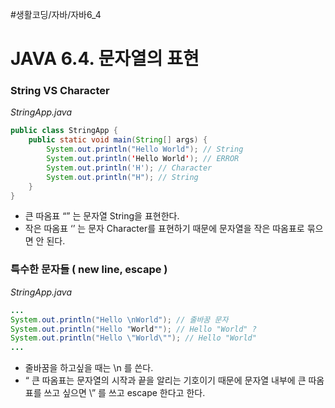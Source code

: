 #생활코딩/자바/자바6_4
# JAVA 6.4. 문자열의 표현
### String VS Character
*StringApp.java*
```java
public class StringApp {
    public static void main(String[] args) {
        System.out.println("Hello World"); // String
        System.out.println('Hello World'); // ERROR
        System.out.println('H'); // Character
        System.out.println("H"); // String
    }
}
```
- 큰 따옴표 “” 는 문자열 String을 표현한다. 
- 작은 따옴표 ‘’ 는 문자 Character를 표현하기 때문에 문자열을 작은 따옴표로 묶으면 안 된다.  

### 특수한 문자들 ( new line, escape )
*StringApp.java*
```java
...
System.out.println("Hello \nWorld"); // 줄바꿈 문자
System.out.println("Hello "World""); // Hello "World" ?
System.out.println("Hello \"World\""); // Hello "World"
...
```
- 줄바꿈을 하고싶을 때는 \n 를 쓴다.
- “ 큰 따옴표는 문자열의 시작과 끝을 알리는 기호이기 때문에 문자열 내부에 큰 따옴표를 쓰고 싶으면 \” 를 쓰고 escape 한다고 한다.
